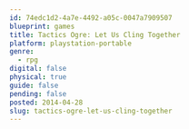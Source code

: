```yaml
---
id: 74edc1d2-4a7e-4492-a05c-0047a7909507
blueprint: games
title: Tactics Ogre: Let Us Cling Together
platform: playstation-portable
genre:
  - rpg
digital: false
physical: true
guide: false
pending: false
posted: 2014-04-28
slug: tactics-ogre-let-us-cling-together
---
```

